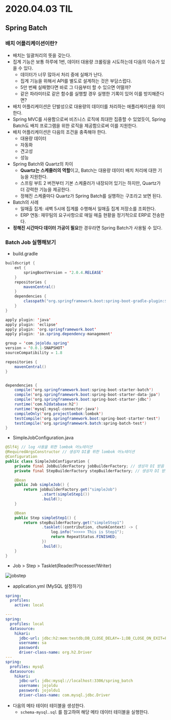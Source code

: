 # 2020.04.03 TIL

## Spring Batch

### 배치 어플리케이션이란?

* 배치는 일괄처리의 뜻을 갖는다.
* 집계 기능은 보통 하루에 1번, 데이터 대용량 크롤링을 시도하는데 다음의 이슈가 있을 수 있다.
  * 데이터가 너무 많아서 처리 중에 실패가 난다.
  * 집계 기능을 위해서 API를 별도로 설계하는 것은 부담스럽다.
  * 5만 번째 실패했다면 바로 그 다음부터 할 수 있으면 어떨까?
  * 같은 파라미터로 같은 함수를 실행할 경우 실행한 기록이 있어 이를 방지해준다면?
* 배치 어플리케이션은 단발성으로 대용량의 데이터를 처리하는 애플리케이션을 의미한다.
* Spring MVC를 사용함으로써 비즈니스 로직에 최대한 집중할 수 있었듯이, Spring Batch도 배치 프로그램을 위한 로직을 제공함으로써 이를 지원한다.
* 배치 어플리케이션은 다음의 조건을 충족해야 한다.
  * 대용량 데이터
  * 자동화
  * 견고성
  * 성능
* Spring Batch와 Quartz의 차이
  * **Quartz는 스케줄러의 역할**이고, Batch는 대용량 데이터 배치 처리에 대한 기능을 지원한다.
  * 스프링 부트 2 버전부터 기본 스케줄러가 내장되어 있기는 하지만, Quartz가 더 강력한 기능을 제공한다.
  * 정해진 스케줄마다 Quartz가 Spring Batch를 실행하는 구조라고 보면 된다.
* Batch의 사례
  * 일매출 집계: 새벽 5시에 집계를 수행해서 일매출 집계 저장소를 조회한다.
  * ERP 연동: 재무팀의 요구사항으로 매일 매출 현황을 정기적으로 ERP로 전송한다.
* **정해진 시간마다 데이터 가공이 필요**한 경우라면 Spring Batch가 사용될 수 있다.

### Batch Job 실행해보기

* build.gradle

```java
buildscript {
    ext {
        springBootVersion = '2.0.4.RELEASE'
    }
    repositories {
        mavenCentral()
    }
    dependencies {
        classpath("org.springframework.boot:spring-boot-gradle-plugin:${springBootVersion}")
    }
}

apply plugin: 'java'
apply plugin: 'eclipse'
apply plugin: 'org.springframework.boot'
apply plugin: 'io.spring.dependency-management'

group = 'com.jojoldu.spring'
version = '0.0.1-SNAPSHOT'
sourceCompatibility = 1.8

repositories {
    mavenCentral()
}


dependencies {
    compile('org.springframework.boot:spring-boot-starter-batch')
    compile('org.springframework.boot:spring-boot-starter-data-jpa')
    compile('org.springframework.boot:spring-boot-starter-jdbc')
    runtime('com.h2database:h2')
    runtime('mysql:mysql-connector-java')
    compileOnly('org.projectlombok:lombok')
    testCompile('org.springframework.boot:spring-boot-starter-test')
    testCompile('org.springframework.batch:spring-batch-test')
}
```

* SimpleJobConfiguration.java

```java
@Slf4j // log 사용을 위한 lombok 어노테이션
@RequiredArgsConstructor // 생성자 DI를 위한 lombok 어노테이션
@Configuration
public class SimpleJobConfiguration {
    private final JobBuilderFactory jobBuilderFactory; // 생성자 DI 받음
    private final StepBuilderFactory stepBuilderFactory; // 생성자 DI 받음

    @Bean
    public Job simpleJob() {
        return jobBuilderFactory.get("simpleJob")
                .start(simpleStep1())
                .build();
    }

    @Bean
    public Step simpleStep1() {
        return stepBuilderFactory.get("simpleStep1")
                .tasklet((contribution, chunkContext) -> {
                    log.info(">>>>> This is Step1");
                    return RepeatStatus.FINISHED;
                })
                .build();
    }
}
```

* Job > Step > Tasklet(Reader/Processer/Writer)

![jobstep](https://t1.daumcdn.net/cfile/tistory/99E8E3425B66BA2713)

* application.yml (MySQL 설정하기)

```yml
spring:
  profiles:
    active: local

---
spring:
  profiles: local
  datasource:
    hikari:
      jdbc-url: jdbc:h2:mem:testdb;DB_CLOSE_DELAY=-1;DB_CLOSE_ON_EXIT=FALSE
      username: sa
      password:
      driver-class-name: org.h2.Driver
---
spring:
  profiles: mysql
  datasource:
    hikari:
      jdbc-url: jdbc:mysql://localhost:3306/spring_batch
      username: jojoldu
      password: jojoldu1
      driver-class-name: com.mysql.jdbc.Driver
```

* 다음의 메타 테이터 테이블을 생성한다.
  * ```schema-mysql.sql``` 를 참고하여 해당 메타 데이터 테이블을 실행한다.

